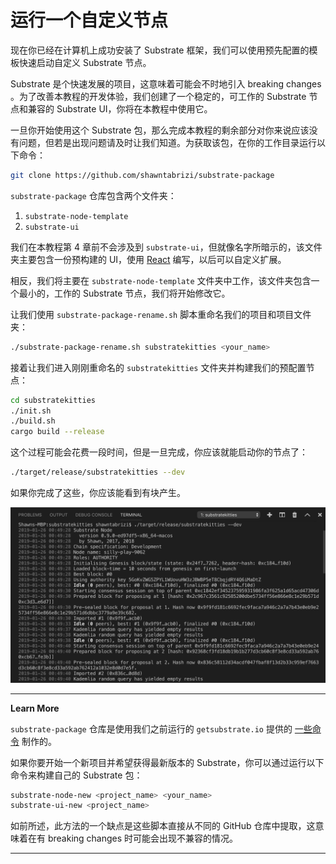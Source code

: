 # 运行一个自定义节点

现在你已经在计算机上成功安装了 Substrate 框架，我们可以使用预先配置的模板快速启动自定义 Substrate 节点。

Substrate 是个快速发展的项目，这意味着可能会不时地引入 breaking changes 。为了改善本教程的开发体验，我们创建了一个稳定的，可工作的 Substrate 节点和兼容的 Substrate UI，你将在本教程中使用它。

一旦你开始使用这个 Substrate 包，那么完成本教程的剩余部分对你来说应该没有问题，但若是出现问题请及时让我们知道。为获取该包，在你的工作目录运行以下命令：

```bash
git clone https://github.com/shawntabrizi/substrate-package
```

`substrate-package` 仓库包含两个文件夹：

1. `substrate-node-template`
2. `substrate-ui`

我们在本教程第 4 章前不会涉及到 `substrate-ui`，但就像名字所暗示的，该文件夹主要包含一份预构建的 UI，使用 [React](https://reactjs.org/) 编写，以后可以自定义扩展。

相反，我们将主要在 `substrate-node-template` 文件夹中工作，该文件夹包含一个最小的，工作的 Substrate 节点，我们将开始修改它。

让我们使用 `substrate-package-rename.sh` 脚本重命名我们的项目和项目文件夹：

```bash
./substrate-package-rename.sh substratekitties <your_name>
```

接着让我们进入刚刚重命名的 `substratekitties` 文件夹并构建我们的预配置节点：

```bash
cd substratekitties
./init.sh
./build.sh
cargo build --release
```

这个过程可能会花费一段时间，但是一旦完成，你应该就能启动你的节点了：

```bash
./target/release/substratekitties --dev
```

如果你完成了这些，你应该能看到有块产生。

![An image of the node producing new blocks](../../0/assets/building-blocks.png)

---
**Learn More**

`substrate-package` 仓库是使用我们之前运行的 `getsubstrate.io` 提供的 [一些命令](https://github.com/paritytech/substrate-up) 制作的。

如果你要开始一个新项目并希望获得最新版本的 Substrate，你可以通过运行以下命令来构建自己的 Substrate 包：

```bash
substrate-node-new <project_name> <your_name>
substrate-ui-new <project_name>
```

如前所述，此方法的一个缺点是这些脚本直接从不同的 GitHub 仓库中提取，这意味着在有 breaking changes 时可能会出现不兼容的情况。

---
